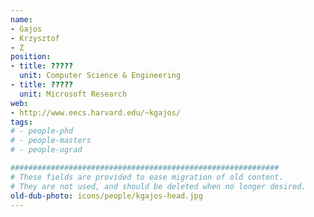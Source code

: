 ```yaml
---
name:
- Gajos
- Krzysztof
- Z
position:
- title: ?????
  unit: Computer Science & Engineering
- title: ?????
  unit: Microsoft Research
web:
- http://www.eecs.harvard.edu/~kgajos/
tags:
# - people-phd
# - people-masters
# - people-ugrad

############################################################
# These fields are provided to ease migration of old content.
# They are not used, and should be deleted when no longer desired.
old-dub-photo: icons/people/kgajos-head.jpg
---
```


